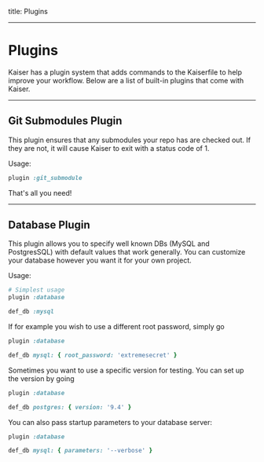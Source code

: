 title: Plugins

---

# Plugins

Kaiser has a plugin system that adds commands to the Kaiserfile to help improve your workflow. Below are a list of built-in plugins that come with Kaiser.

---

## Git Submodules Plugin

This plugin ensures that any submodules your repo has are checked out. If they are not, it will cause Kaiser to exit with a status code of 1.

Usage:

```ruby
plugin :git_submodule
```

That's all you need!

---

## Database Plugin

This plugin allows you to specify well known DBs (MySQL and PostgresSQL) with default values that work generally. You can customize your database however you want it for your own project.

Usage:

```ruby
# Simplest usage
plugin :database

def_db :mysql
```

If for example you wish to use a different root password, simply go

```ruby
plugin :database

def_db mysql: { root_password: 'extremesecret' }
```

Sometimes you want to use a specific version for testing. You can set up the version by going

```ruby
plugin :database

def_db postgres: { version: '9.4' }
```

You can also pass startup parameters to your database server:

```ruby
plugin :database

def_db mysql: { parameters: '--verbose' }
```
